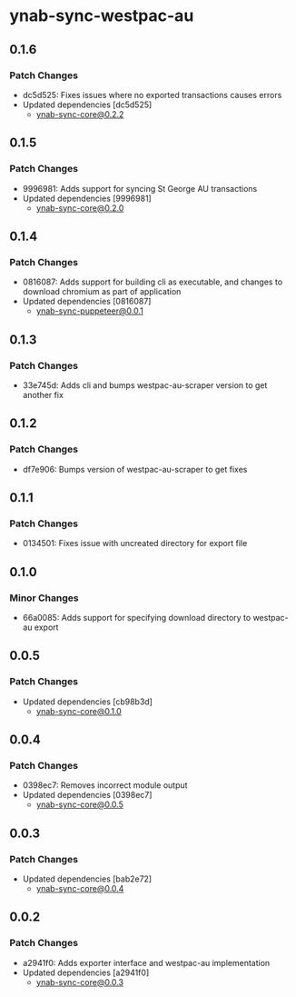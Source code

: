 # ynab-sync-westpac-au

## 0.1.6

### Patch Changes

- dc5d525: Fixes issues where no exported transactions causes errors
- Updated dependencies [dc5d525]
  - ynab-sync-core@0.2.2

## 0.1.5

### Patch Changes

- 9996981: Adds support for syncing St George AU transactions
- Updated dependencies [9996981]
  - ynab-sync-core@0.2.0

## 0.1.4

### Patch Changes

- 0816087: Adds support for building cli as executable, and changes to download chromium as part of application
- Updated dependencies [0816087]
  - ynab-sync-puppeteer@0.0.1

## 0.1.3

### Patch Changes

- 33e745d: Adds cli and bumps westpac-au-scraper version to get another fix

## 0.1.2

### Patch Changes

- df7e906: Bumps version of westpac-au-scraper to get fixes

## 0.1.1

### Patch Changes

- 0134501: Fixes issue with uncreated directory for export file

## 0.1.0

### Minor Changes

- 66a0085: Adds support for specifying download directory to westpac-au export

## 0.0.5

### Patch Changes

- Updated dependencies [cb98b3d]
  - ynab-sync-core@0.1.0

## 0.0.4

### Patch Changes

- 0398ec7: Removes incorrect module output
- Updated dependencies [0398ec7]
  - ynab-sync-core@0.0.5

## 0.0.3

### Patch Changes

- Updated dependencies [bab2e72]
  - ynab-sync-core@0.0.4

## 0.0.2

### Patch Changes

- a2941f0: Adds exporter interface and westpac-au implementation
- Updated dependencies [a2941f0]
  - ynab-sync-core@0.0.3

